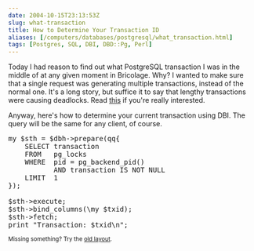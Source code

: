 ```yaml
--- 
date: 2004-10-15T23:13:53Z
slug: what-transaction
title: How to Determine Your Transaction ID
aliases: [/computers/databases/postgresql/what_transaction.html]
tags: [Postgres, SQL, DBI, DBD::Pg, Perl]
---
```


<p>Today I had reason to find out what PostgreSQL transaction I was in the middle of at any given moment in Bricolage. Why? I wanted to make sure that a single request was generating multiple transactions, instead of the normal one. It's a long story, but suffice it to say that lengthy transactions were causing deadlocks. Read <a href="http://bugs.bricolage.cc/show_bug.cgi?id=709#c19" title="Bug report: Deadlocks during Bricolage publishes">this</a> if you're really interested.</p>

<p>Anyway, here's how to determine your current transaction using DBI. The query will be the same for any client, of course.</p>

<pre>
my $sth = $dbh->prepare(qq{
    SELECT transaction
    FROM   pg_locks
    WHERE  pid = pg_backend_pid()
           AND transaction IS NOT NULL
    LIMIT  1
});

$sth->execute;
$sth->bind_columns(\my $txid);
$sth->fetch;
print &quot;Transaction: $txid\n&quot;;
</pre>

<p class="past"><small>Missing something? Try the <a rel="nofollow" href="http://past.justatheory.com/computers/databases/postgresql/what_transaction.html">old layout</a>.</small></p>


